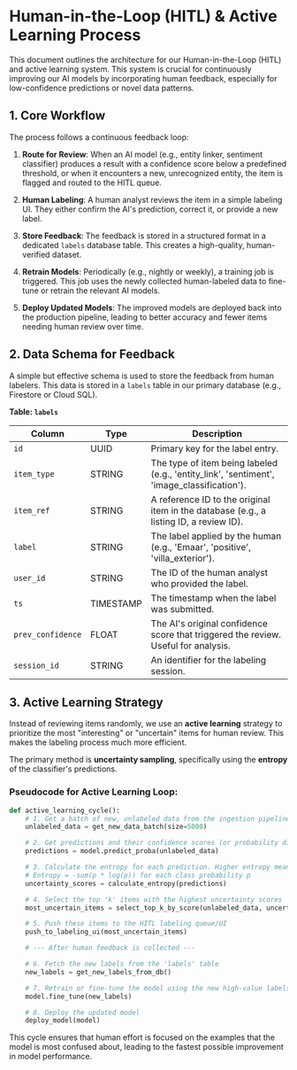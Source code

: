 # Human-in-the-Loop (HITL) & Active Learning Process

This document outlines the architecture for our Human-in-the-Loop (HITL) and active learning system. This system is crucial for continuously improving our AI models by incorporating human feedback, especially for low-confidence predictions or novel data patterns.

## 1. Core Workflow

The process follows a continuous feedback loop:

1.  **Route for Review**: When an AI model (e.g., entity linker, sentiment classifier) produces a result with a confidence score below a predefined threshold, or when it encounters a new, unrecognized entity, the item is flagged and routed to the HITL queue.

2.  **Human Labeling**: A human analyst reviews the item in a simple labeling UI. They either confirm the AI's prediction, correct it, or provide a new label.

3.  **Store Feedback**: The feedback is stored in a structured format in a dedicated `labels` database table. This creates a high-quality, human-verified dataset.

4.  **Retrain Models**: Periodically (e.g., nightly or weekly), a training job is triggered. This job uses the newly collected human-labeled data to fine-tune or retrain the relevant AI models.

5.  **Deploy Updated Models**: The improved models are deployed back into the production pipeline, leading to better accuracy and fewer items needing human review over time.

## 2. Data Schema for Feedback

A simple but effective schema is used to store the feedback from human labelers. This data is stored in a `labels` table in our primary database (e.g., Firestore or Cloud SQL).

**Table: `labels`**

| Column | Type | Description |
|---|---|---|
| `id` | UUID | Primary key for the label entry. |
| `item_type` | STRING | The type of item being labeled (e.g., 'entity_link', 'sentiment', 'image_classification'). |
| `item_ref` | STRING | A reference ID to the original item in the database (e.g., a listing ID, a review ID). |
| `label` | STRING | The label applied by the human (e.g., 'Emaar', 'positive', 'villa_exterior'). |
| `user_id` | STRING | The ID of the human analyst who provided the label. |
| `ts` | TIMESTAMP | The timestamp when the label was submitted. |
| `prev_confidence`| FLOAT | The AI's original confidence score that triggered the review. Useful for analysis. |
| `session_id` | STRING | An identifier for the labeling session. |


## 3. Active Learning Strategy

Instead of reviewing items randomly, we use an **active learning** strategy to prioritize the most "interesting" or "uncertain" items for human review. This makes the labeling process much more efficient.

The primary method is **uncertainty sampling**, specifically using the **entropy** of the classifier's predictions.

### Pseudocode for Active Learning Loop:

```python
def active_learning_cycle():
    # 1. Get a batch of new, unlabeled data from the ingestion pipeline
    unlabeled_data = get_new_data_batch(size=5000)

    # 2. Get predictions and their confidence scores (or probability distributions) from the current model
    predictions = model.predict_proba(unlabeled_data)

    # 3. Calculate the entropy for each prediction. Higher entropy means more uncertainty.
    # Entropy = -sum(p * log(p)) for each class probability p
    uncertainty_scores = calculate_entropy(predictions)

    # 4. Select the top 'k' items with the highest uncertainty scores
    most_uncertain_items = select_top_k_by_score(unlabeled_data, uncertainty_scores, k=200)

    # 5. Push these items to the HITL labeling queue/UI
    push_to_labeling_ui(most_uncertain_items)

    # --- After human feedback is collected ---

    # 6. Fetch the new labels from the 'labels' table
    new_labels = get_new_labels_from_db()

    # 7. Retrain or fine-tune the model using the new high-value labels
    model.fine_tune(new_labels)

    # 8. Deploy the updated model
    deploy_model(model)
```

This cycle ensures that human effort is focused on the examples that the model is most confused about, leading to the fastest possible improvement in model performance.

    